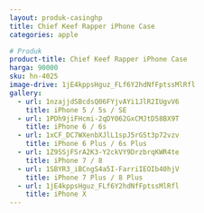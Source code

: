```yaml
---
layout: produk-casinghp
title: Chief Keef Rapper iPhone Case
categories: apple

# Produk
product-title: Chief Keef Rapper iPhone Case
harga: 90000
sku: hn-4025
image-drive: 1jE4kppsHguz_FLf6Y2hdNfFptssMlRfl
gallery:
  - url: 1nzajjdSBcdsQ06FYjvAYi1JlR2IUgvV6
    title: iPhone 5 / 5s / SE
  - url: 1PDh9jiFHcmi-2qDY062GxCMJtD58BX9T
    title: iPhone 6 / 6s
  - url: 1xCF_DC7WXenbXJlL1spJ5rGSt3p72vzv
    title: iPhone 6 Plus / 6s Plus
  - url: 1Z9SSjFSrA2K3-Y2ckVY9DrzbrqKWR4te
    title: iPhone 7 / 8
  - url: 1SBYR3_iBCngS4a5I-FarriIEOIb40hjV
    title: iPhone 7 Plus / 8 Plus
  - url: 1jE4kppsHguz_FLf6Y2hdNfFptssMlRfl
    title: iPhone X
---
```

